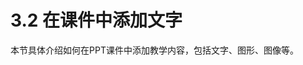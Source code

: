 # 3.2  在课件中添加文字
本节具体介绍如何在PPT课件中添加教学内容，包括文字、图形、图像等。
<iframe frameborder="0" width="640" height="498" src="https://v.qq.com/iframe/player.html?vid=g0526txlz9b&tiny=0&auto=0 

" allowfullscreen></iframe>
